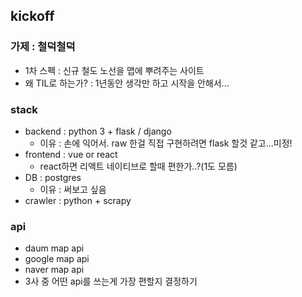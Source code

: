 ## kickoff
### 가제 : 철덕철덕
- 1차 스펙 : 신규 철도 노선을 맵에 뿌려주는 사이트
- 왜 TIL로 하는가? : 1년동안 생각만 하고 시작을 안해서...
### stack
- backend : python 3 + flask / django
  - 이유 : 손에 익어서. raw 한걸 직접 구현하려면 flask 할것 같고...미정!
- frontend : vue or react
  - react하면 리액트 네이티브로 할때 편한가..?(1도 모름)
- DB : postgres
  - 이유 : 써보고 싶음
- crawler : python + scrapy
### api
- daum map api
- google map api
- naver map api
- 3사 중 어떤 api를 쓰는게 가장 편할지 결정하기 
